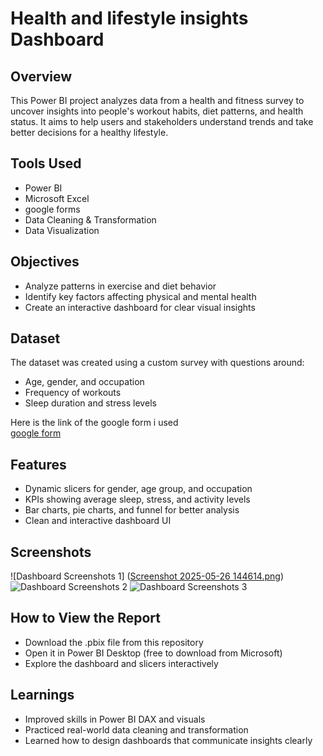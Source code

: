 
# Health and lifestyle insights Dashboard

## Overview
This Power BI project analyzes data from a health and fitness survey to uncover insights into people's workout habits, diet patterns, and health status. It aims to help users and stakeholders understand trends and take better decisions for a healthy lifestyle.

## Tools Used
- Power BI
- Microsoft Excel
- google forms
- Data Cleaning & Transformation
- Data Visualization

## Objectives
- Analyze patterns in exercise and diet behavior
- Identify key factors affecting physical and mental health
- Create an interactive dashboard for clear visual insights

## Dataset
The dataset was created using a custom survey with questions around:
- Age, gender, and occupation
- Frequency of workouts
- Sleep duration and stress levels

Here is the link of the google form i used  
[google form](https://forms.gle/dTsP5vPYerru7aeQ6)

## Features
- Dynamic slicers for gender, age group, and occupation
- KPIs showing average sleep, stress, and activity levels
- Bar charts, pie charts, and funnel for better analysis
- Clean and interactive dashboard UI

## Screenshots
![Dashboard Screenshots 1]
([Screenshot 2025-05-26 144614.png](https://github.com/alexleo25/POWER-BI-PROJECT/blob/f42404fc1a6603745faf7c57388e076a45012079/Screenshot%202025-05-26%20144614.png))
![Dashboard Screenshots 2]([](https://github.com/alexleo25/POWER-BI-PROJECT/blob/07405fddd4278768d17cef931a465c1b3fd372bb/Screenshot%202025-05-26%20144635.png))
![Dashboard Screenshots 3]([](https://github.com/alexleo25/POWER-BI-PROJECT/blob/02808da6a2e2526c48302276fd5c519242e60ced/Screenshot%202025-05-26%20144842.png))

## How to View the Report
- Download the .pbix file from this repository
- Open it in Power BI Desktop (free to download from Microsoft)
- Explore the dashboard and slicers interactively

## Learnings
- Improved skills in Power BI DAX and visuals
- Practiced real-world data cleaning and transformation
- Learned how to design dashboards that communicate insights clearly
